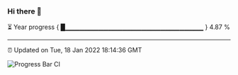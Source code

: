 ### Hi there 👋

⏳ Year progress { █▁▁▁▁▁▁▁▁▁▁▁▁▁▁▁▁▁▁▁▁▁▁▁▁▁▁▁▁▁ } 4.87 %

---

⏰ Updated on Tue, 18 Jan 2022 18:14:36 GMT

![Progress Bar CI](https://github.com/liununu/liununu/workflows/Progress%20Bar%20CI/badge.svg)
